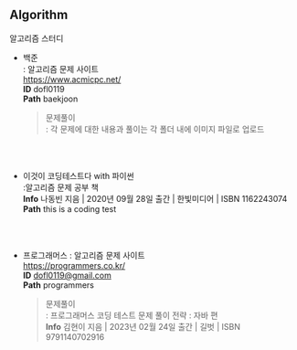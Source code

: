 ## Algorithm
알고리즘 스터디

* 백준   
: 알고리즘 문제 사이트   
https://www.acmicpc.net/    
**ID** dofl0119     
**Path** baekjoon
    >문제풀이   
    : 각 문제에 대한 내용과 풀이는 각 폴더 내에 이미지 파일로 업로드
    
<br/>
<br/>

* 이것이 코딩테스트다 with 파이썬   
:알고리즘 문제 공부 책   
**Info** 나동빈 지음 | 2020년 09월 28일 출간 | 한빛미디어 | ISBN 1162243074   
**Path** this is a coding test

<br/>
<br/>

* 프로그래머스
: 알고리즘 문제 사이트   
https://programmers.co.kr/   
**ID** dofl0119@gmail.com     
**Path** programmers   
    >문제풀이   
    : 프로그래머스 코딩 테스트 문제 풀이 전략 : 자바 편   
    **Info** 김현이 지음 | 2023년 02월 24일 출간 | 길벗 | ISBN 9791140702916


